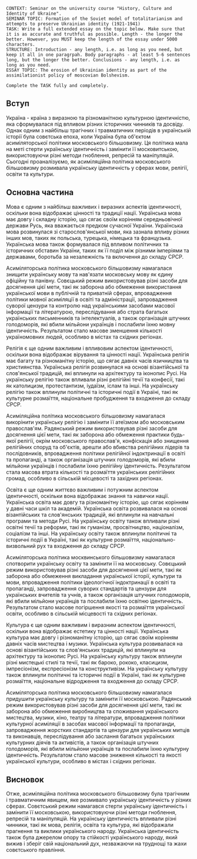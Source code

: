 ```
CONTEXT: Seminar on the university course "History, Culture and Identity of Ukraine".
SEMINAR TOPIC: Formation of the Soviet model of totalitarianism and attempts to preserve Ukrainian identity (1921-1941)
TASK: Write a full extended essay on the topic below. Make sure that it is as accurate and truthful as possible. Length - the longer the better. However, you MUST keep the length of the essay under 5000 characters.
STRUCTURE: Introduction - any length, i.e. as long as you need, but keep it all in one paragrpah. Body paragraphs - at least 5-6 sentences long, but the longer the better. Conclusions - any length, i.e. as long as you need.
ESSAY TOPIC: The erosion of Ukrainian identity as part of the assimilationist policy of moscovian Bolshevism.

Complete the TASK fully and completely.
```

## Вступ

Україна - країна з виразною та різноманітною культурною ідентичністю, яка сформувалася під впливом різних історичних чинників та досвіду. Однак одним з найбільш трагічних і травматичних періодів в українській історії була совєтська епоха, коли Україна була об'єктом асиміляторської політики московського більшовизму. Ця політика мала на меті стерти українську ідентичність і замінити її московитською, використовуючи різні методи гноблення, репресій та маніпуляцій. Сьогодні проаналізуємо, як асиміляційна політика московського більшовизму розмивала українську ідентичність у сферах мови, релігії, освіти та культури.

## Основна частина

Мова є одним з найбільш важливих і виразних аспектів ідентичності, оскільки вона відображає цінності та традиції нації. Українська мова має довгу і складну історію, що сягає своїм корінням середньовічної держави Русь, яка вважається предком сучасної України. Українська мова розвинулася зі старослов'янської мови, яка зазнала впливу різних інших мов, таких як польська, турецька, німецька та французька. Українська мова також формувалася під впливом політичних та історичних обставин України, таких як її поділ між різними імперіями та державами, боротьба за незалежність та включення до складу СРСР.

Асиміляторська політика московського більшовизму намагалася знищити українську мову та нав'язати московську мову як єдину офіційну та панівну. Совєцький режим використовував різні засоби для досягнення цієї мети, такі як заборона або обмеження використання української мови в публічній та приватній сферах, впровадження політики мовної асиміляції в освіті та адміністрації, запровадження суворої цензури та контролю над українськими засобами масової інформації та літературою, переслідування або страта багатьох українських письменників та інтелектуалів, а також організація штучних голодоморів, які вбили мільйони українців і послабили їхню мовну ідентичність. Результатом стало масове зменшення кількості україномовних людей, особливо в містах та східних регіонах.

Релігія є ще одним важливим і впливовим аспектом ідентичності, оскільки вона відображає вірування та цінності нації. Українська релігія має багату та різноманітну історію, що сягає давніх часів язичництва та християнства. Українська релігія розвинулася на основі візантійської та слов'янської традицій, які вплинули на архітектуру та іконопис Русі. На українську релігію також впливали різні релігійні течії та конфесії, такі як католицизм, протестантизм, іудаїзм, іслам та інші. На українську релігію також вплинули політичні та історичні події в Україні, такі як культурне розмаїття, національне пробудження та входження до складу СРСР.

Асиміляційна політика московського більшовизму намагалася викорінити українську релігію і замінити її атеїзмом або московським православ'ям. Радянський режим використовував різні засоби для досягнення цієї мети, такі як заборона або обмеження практики будь-якої релігії, окрім московського православ'я, конфіскація або знищення релігійних споруд та об'єктів, арешти або вбивства релігійних лідерів та послідовників, впровадження політики релігійної індоктринації в освіті та пропаганді, а також організація штучних голодоморів, які вбили мільйони українців і послабили їхню релігійну ідентичність. Результатом стала масова втрата кількості та розмаїття українських релігійних громад, особливо в сільській місцевості та західних регіонах.

Освіта є ще одним життєво важливим і потужним аспектом ідентичності, оскільки вона відображає знання та навички нації. Українська освіта має довгу та різноманітну історію, що сягає корінням у давні часи шкіл та академій. Українська освіта розвивалася на основі візантійських та слов'янських традицій, які вплинули на навчальні програми та методи Русі. На українську освіту також впливали різні освітні течії та реформи, такі як гуманізм, просвітництво, націоналізм, соціалізм та інші. На українську освіту також вплинули політичні та історичні події в Україні, такі як культурне розмаїття, національно-визвольний рух та входження до складу СРСР.

Асиміляторська політика москвинського більшовизму намагалася спотворити українську освіту та замінити її на московську. Совєцький режим використовував різні засоби для досягнення цієї мети, такі як заборона або обмеження викладання української історії, культури та мови, впровадження політики ідеологічної індоктринації в освіті та пропаганді, запровадження суворих стандартів та цензури для українських вчителів та учнів, а також організація штучних голодоморів, які вбили мільйони українців та послабили їхню освітню ідентичність. Результатом стало масове погіршення якості та розмаїття української освіти, особливо в сільській місцевості та східних регіонах.

Культура є ще одним важливим і виразним аспектом ідентичності, оскільки вона відображає естетику та цінності нації. Українська культура має довгу і різноманітну історію, що сягає своїм корінням давніх часів мистецтва і музики. Українська культура розвивалася на основі візантійських та слов'янських традицій, які вплинули на архітектуру та іконопис Русі. На українську культуру також вплинули різні мистецькі стилі та течії, такі як бароко, рококо, класицизм, імпресіонізм, експресіонізм та конструктивізм. На українську культуру також вплинули політичні та історичні події в Україні, такі як культурне розмаїття, національне відродження та входження до складу СРСР.

Асиміляторська політика московського більшовизму намагалася придушити українську культуру та замінити її московською. Радянський режим використовував різні засоби для досягнення цієї мети, такі як заборона або обмеження виробництва та споживання українського мистецтва, музики, кіно, театру та літератури, впровадження політики культурної асиміляції в засобах масової інформації та пропаганди, запровадження жорстких стандартів та цензури для українських митців та виконавців, переслідування або заслання багатьох українських культурних діячів та активістів, а також організація штучних голодоморів, які вбили мільйони українців та послабили їхню культурну ідентичність. Результатом стало масове зниження кількості та якості української культури, особливо в містах і східних регіонах.

## Висновок

Отже, асиміляційна політика московського більшовизму була трагічним і травматичним явищем, яке розмивало українську ідентичність у різних сферах. Совєтський режим намагався стерти українську ідентичність і замінити її московською, використовуючи різні методи гноблення, репресій та маніпуляцій. На українську ідентичність впливали різні чинники, такі як мова, релігія, освіта та культура, які відображали прагнення та виклики українського народу. Українська ідентичність також була джерелом опору та стійкості українського народу, який вижив і зберіг свій національний дух, незважаючи на труднощі та жахи совєтського правління.

